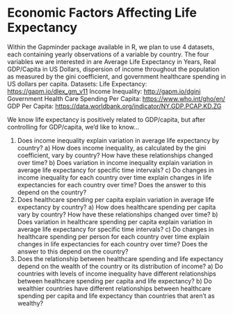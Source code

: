 # Economic Factors Affecting Life Expectancy

Within the Gapminder package available in R, we plan to use 4 datasets, each containing yearly 
observations of a variable by country. The four variables we are interested in are Average Life 
Expectancy in Years, Real GDP/Capita in US Dollars, dispersion of income throughout the 
population as measured by the gini coefficient, and government healthcare spending in US 
dollars per capita. 
Datasets: 
Life Expectancy: https://gapm.io/dlex_gm_v11
Income Inequality: http://gapm.io/dgini
Government Health Care Spending Per Capita: https://www.who.int/gho/en/ 
GDP Per Capita: https://data.worldbank.org/indicator/NY.GDP.PCAP.KD.ZG

We know life expectancy is positively related to GDP/capita, but after controlling for GDP/capita, 
we’d like to know... 
1) Does income inequality explain variation in average life expectancy by country? 
a) How does income inequality, as calculated by the gini coefficient, vary by 
country? How have these relationships changed over time?
b) Does variation in income inequality explain variation in average life expectancy 
for specific time intervals? 
c) Do changes in income inequality for each country over time explain changes in 
life expectancies for each country over time? Does the answer to this depend on 
the country?
2) Does healthcare spending per capita explain variation in average life expectancy by 
country?
a) How does healthcare spending per capita vary by country? How have these 
relationships changed over time?
b) Does variation in healthcare spending per capita explain variation in average life 
expectancy for specific time intervals?
c) Do changes in healthcare spending per person for each country over time 
explain changes in life expectancies for each country over time? Does the 
answer to this depend on the country?
3) Does the relationship between healthcare spending and life expectancy depend on the 
wealth of the country or its distribution of income?
a) Do countries with levels of income inequality have different relationships between 
healthcare spending per capita and life expectancy?
b) Do wealthier countries have different relationships between healthcare spending 
per capita and life expectancy than countries that aren’t as wealthy?
